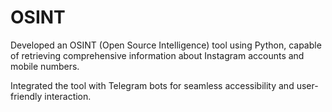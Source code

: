 # OSINT
Developed an OSINT (Open Source Intelligence) tool using Python, capable of retrieving comprehensive information about Instagram accounts and mobile numbers.

Integrated the tool with Telegram bots for seamless accessibility and user-friendly interaction.

